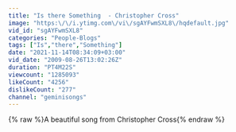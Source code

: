 ```yaml
---
title: "Is there Something  - Christopher Cross"
image: "https:\/\/i.ytimg.com\/vi\/sgAYFwmSXL8\/hqdefault.jpg"
vid_id: "sgAYFwmSXL8"
categories: "People-Blogs"
tags: ["Is","there","Something"]
date: "2021-11-14T08:34:09+03:00"
vid_date: "2009-08-26T13:02:26Z"
duration: "PT4M22S"
viewcount: "1285093"
likeCount: "4256"
dislikeCount: "277"
channel: "geminisongs"
---
```

{% raw %}A beautiful song from Christopher Cross{% endraw %}
